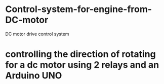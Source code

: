 # Control-system-for-engine-from-DC-motor
DC motor drive control system
# controlling the direction of rotating for a dc motor using 2 relays and an Arduino UNO

